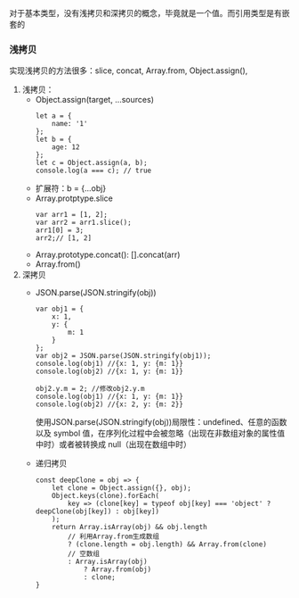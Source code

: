 对于基本类型，没有浅拷贝和深拷贝的概念，毕竟就是一个值。而引用类型是有嵌套的

### 浅拷贝
实现浅拷贝的方法很多：slice, concat, Array.from, Object.assign(), 
1. 浅拷贝：
    - Object.assign(target, ...sources)
        ```
        let a = {
            name: '1'
        };
        let b = {
            age: 12
        };
        let c = Object.assign(a, b);
        console.log(a === c); // true
        ```
    - 扩展符：b = {...obj}
    - Array.protptype.slice
        ```
        var arr1 = [1, 2];
        var arr2 = arr1.slice();
        arr1[0] = 3;
        arr2;// [1, 2]
        ```
    - Array.prototype.concat(): [].concat(arr)
    - Array.from()
1. 深拷贝
    - JSON.parse(JSON.stringify(obj))
        ```
        var obj1 = {
            x: 1, 
            y: {
                m: 1
            }
        };
        var obj2 = JSON.parse(JSON.stringify(obj1));
        console.log(obj1) //{x: 1, y: {m: 1}}
        console.log(obj2) //{x: 1, y: {m: 1}}

        obj2.y.m = 2; //修改obj2.y.m
        console.log(obj1) //{x: 1, y: {m: 1}}
        console.log(obj2) //{x: 2, y: {m: 2}}
        ```
        使用JSON.parse(JSON.stringify(obj))局限性：undefined、任意的函数以及 symbol 值，在序列化过程中会被忽略（出现在非数组对象的属性值中时）或者被转换成 null（出现在数组中时）

    - 递归拷贝
        ```
        const deepClone = obj => {
            let clone = Object.assign({}, obj);
            Object.keys(clone).forEach(
                key => (clone[key] = typeof obj[key] === 'object' ? deepClone(obj[key]) : obj[key])
            );
            return Array.isArray(obj) && obj.length
                // 利用Array.from生成数组
                ? (clone.length = obj.length) && Array.from(clone)
                // 空数组
                : Array.isArray(obj)
                    ? Array.from(obj)
                    : clone;
        }
        ```
